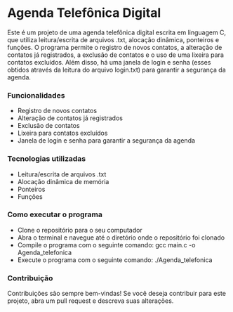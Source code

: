 # Agenda Telefônica Digital 

Este é um projeto de uma agenda telefônica digital escrita em linguagem C, que utiliza leitura/escrita de arquivos .txt, alocação dinâmica, ponteiros e funções. O programa permite o registro de novos contatos, a alteração de contatos já registrados, a exclusão de contatos e o uso de uma lixeira para contatos excluídos. Além disso, há uma janela de login e senha (esses obtidos através da leitura do arquivo login.txt) para garantir a segurança da agenda.

### Funcionalidades
- Registro de novos contatos
- Alteração de contatos já registrados
- Exclusão de contatos
- Lixeira para contatos excluídos
- Janela de login e senha para garantir a segurança da agenda

### Tecnologias utilizadas
- Leitura/escrita de arquivos .txt
- Alocação dinâmica de memória
- Ponteiros
- Funções

### Como executar o programa
- Clone o repositório para o seu computador
- Abra o terminal e navegue até o diretório onde o repositório foi clonado
- Compile o programa com o seguinte comando: gcc main.c -o Agenda_telefonica
- Execute o programa com o seguinte comando: ./Agenda_telefonica

### Contribuição
Contribuições são sempre bem-vindas! Se você deseja contribuir para este projeto, abra um pull request e descreva suas alterações.
